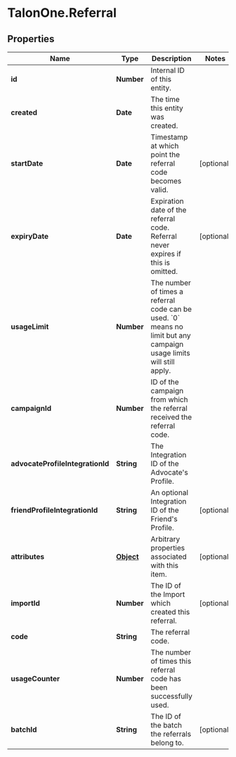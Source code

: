 # TalonOne.Referral

## Properties

Name | Type | Description | Notes
------------ | ------------- | ------------- | -------------
**id** | **Number** | Internal ID of this entity. | 
**created** | **Date** | The time this entity was created. | 
**startDate** | **Date** | Timestamp at which point the referral code becomes valid. | [optional] 
**expiryDate** | **Date** | Expiration date of the referral code. Referral never expires if this is omitted. | [optional] 
**usageLimit** | **Number** | The number of times a referral code can be used. &#x60;0&#x60; means no limit but any campaign usage limits will still apply.  | 
**campaignId** | **Number** | ID of the campaign from which the referral received the referral code. | 
**advocateProfileIntegrationId** | **String** | The Integration ID of the Advocate&#39;s Profile. | 
**friendProfileIntegrationId** | **String** | An optional Integration ID of the Friend&#39;s Profile. | [optional] 
**attributes** | [**Object**](.md) | Arbitrary properties associated with this item. | [optional] 
**importId** | **Number** | The ID of the Import which created this referral. | [optional] 
**code** | **String** | The referral code. | 
**usageCounter** | **Number** | The number of times this referral code has been successfully used. | 
**batchId** | **String** | The ID of the batch the referrals belong to. | [optional] 


